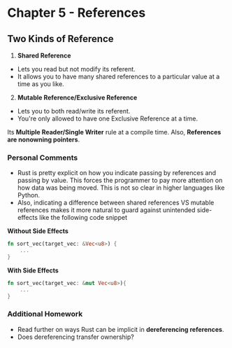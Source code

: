 # Chapter 5 - References

## Two Kinds of Reference
1. **Shared Reference**
- Lets you read but not modify its referent.
- It allows you to have many shared references to a particular value at a time as you like.

2. **Mutable Reference/Exclusive Reference**
- Lets you to both read/write its referent.
- You're only allowed to have one Exclusive Reference at a time.

Its **Multiple Reader/Single Writer** rule at a compile time. Also, **References are nonowning pointers**.


### Personal Comments
- Rust is pretty explicit on how you indicate passing by references and passing by value. This forces the programmer to pay more attention on how data was being moved. This is not so clear in higher languages like Python.
- Also, indicating a difference between shared references VS mutable references makes it more natural to guard against unintended side-effects like the following code snippet

**Without Side Effects**
```rust
fn sort_vec(target_vec: &Vec<u8>) {
    ...
}
```

**With Side Effects**
```rust
fn sort_vec(target_vec: &mut Vec<u8>){
    ...
}
```

### Additional Homework
- Read further on ways Rust can be implicit in **dereferencing references**.
- Does dereferencing transfer ownership?